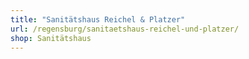 ```yaml
---
title: "Sanitätshaus Reichel & Platzer"
url: /regensburg/sanitaetshaus-reichel-und-platzer/
shop: Sanitätshaus
---
```

